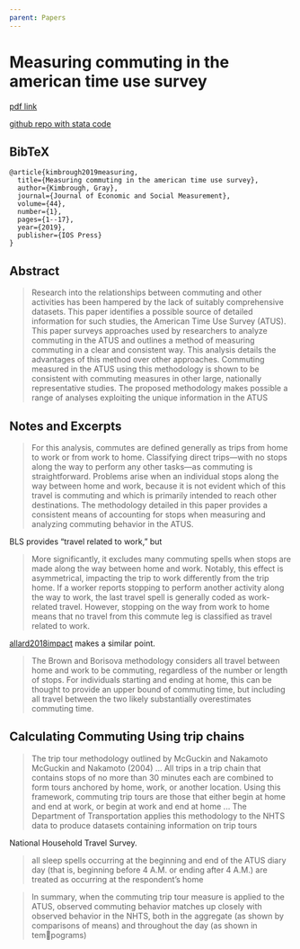 ```yaml
---
parent: Papers
---
```


# Measuring commuting in the american time use survey

[pdf link](https://mpra.ub.uni-muenchen.de/93239/2/MPRA_paper_93239.pdf)

[github repo with stata code](https://github.com/graykimbrough/atus-commuting)

## BibTeX
```
@article{kimbrough2019measuring,
  title={Measuring commuting in the american time use survey},
  author={Kimbrough, Gray},
  journal={Journal of Economic and Social Measurement},
  volume={44},
  number={1},
  pages={1--17},
  year={2019},
  publisher={IOS Press}
}
```

## Abstract

> Research into the relationships between commuting and other activities has been
hampered by the lack of suitably comprehensive datasets. This paper identifies a possible source of detailed information for such studies, the American Time Use Survey
(ATUS). This paper surveys approaches used by researchers to analyze commuting in
the ATUS and outlines a method of measuring commuting in a clear and consistent
way. This analysis details the advantages of this method over other approaches. Commuting measured in the ATUS using this methodology is shown to be consistent with
commuting measures in other large, nationally representative studies. The proposed
methodology makes possible a range of analyses exploiting the unique information in
the ATUS


## Notes and Excerpts

> For this analysis, commutes are defined generally as trips from home to work or from
work to home. Classifying direct trips—with no stops along the way to perform any other
tasks—as commuting is straightforward. Problems arise when an individual stops along
the way between home and work, because it is not evident which of this travel is commuting and which is primarily intended to reach other destinations. The methodology detailed in this paper provides a consistent means of accounting for stops when measuring
and analyzing commuting behavior in the ATUS.

BLS provides “travel related to work,”
but 

> More significantly, it excludes many commuting spells when stops are made
along the way between home and work. Notably, this effect is asymmetrical, impacting
the trip to work differently from the trip home. If a worker reports stopping to perform
another activity along the way to work, the last travel spell is generally coded as work-related travel. However, stopping on the way from work to home means that no travel
from this commute leg is classified as travel related to work.

[allard2018impact](https://www.bls.gov/opub/mlr/2018/article/what-is-the-impact-of-recoding-travel-activities-in-the-american-time-use-survey.htm)
makes a similar point.

> The Brown and Borisova methodology considers all travel between home and work to be commuting, regardless of the number or length of stops. For
individuals starting and ending at home, this can be thought to provide an upper bound
of commuting time, but including all travel between the two likely substantially overestimates commuting time.

## Calculating Commuting Using trip chains


> The trip tour methodology outlined by McGuckin and Nakamoto McGuckin and Nakamoto
(2004) ... All trips in a trip chain that contains stops of no more than 30 minutes each are combined to form tours anchored by home, work, or another location. Using this framework,
commuting trip tours are those that either begin at home and end at work, or begin at
work and end at home ... The Department of Transportation applies this methodology to the NHTS data to
produce datasets containing information on trip tours


National Household Travel Survey.

> all sleep spells occurring at the beginning and end of the ATUS diary day
(that is, beginning before 4 A.M. or ending after 4 A.M.) are treated as occurring at the
respondent’s home

> In summary, when the commuting trip tour measure is applied to the ATUS, observed
commuting behavior matches up closely with observed behavior in the NHTS, both in the
aggregate (as shown by comparisons of means) and throughout the day (as shown in tempograms)